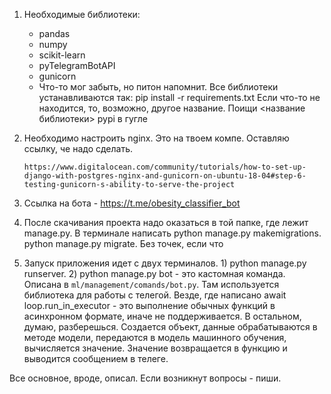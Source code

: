 1. Необходимые библиотеки:
   - pandas
   - numpy
   - scikit-learn
   - pyTelegramBotAPI
   - gunicorn
   - Что-то мог забыть, но питон напомнит.
   Все библиотеки устанавливаются так: pip install -r requirements.txt
   Если что-то не находится, то, возможно, другое название. Поищи <название библиотеки> pypi в гугле

2. Необходимо настроить nginx. Это на твоем компе. Оставляю ссылку, че надо сделать.

    `https://www.digitalocean.com/community/tutorials/how-to-set-up-django-with-postgres-nginx-and-gunicorn-on-ubuntu-18-04#step-6-testing-gunicorn-s-ability-to-serve-the-project`

3. Ссылка на бота - https://t.me/obesity_classifier_bot
4. После скачивания проекта надо оказаться в той папке, где лежит manage.py. В терминале написать python manage.py makemigrations.
    python manage.py migrate. 
    Без точек, если что
5. Запуск приложения идет с двух терминалов. 1) python manage.py runserver. 2) python manage.py bot - это кастомная
    команда. Описана в `ml/management/comands/bot.py`. Там используется библиотека для работы с телегой. 
    Везде, где написано await loop.run_in_executor - это выполнение обычных функций в асинхронном формате, иначе 
    не поддерживается. В остальном, думаю, разберешься.
    Создается объект, данные обрабатываются в методе модели, передаются в модель машинного обучения, вычисляется значение.
    Значение возвращается в функцию и выводится сообщением в телеге.


Все основное, вроде, описал. Если возникнут вопросы - пиши.
